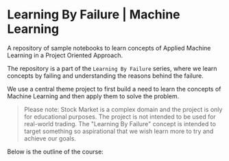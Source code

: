 # Learning By Failure | Machine Learning

A repository of sample notebooks to learn concepts of Applied Machine Learning in a Project Oriented Approach.

The repository is a part of the `Learning By Failure` series, where we learn concepts by failing and understanding the reasons behind the failure.

We use a central theme project to first build a need to learn the concepts of Machine Learning and then apply them to solve the problem.

> Please note: Stock Market is a complex domain and the project is only for educational purposes. The project is not intended to be used for real-world trading. The "Learning By Failure" concept is intended to target something so aspirational that we wish learn more to try and achieve our goals.

Below is the outline of the course:

```{tableofcontents}
```
